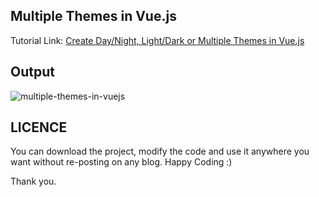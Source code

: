 ## Multiple Themes in Vue.js
Tutorial Link: [Create Day/Night, Light/Dark or Multiple Themes in Vue.js](https://www.mynotepaper.com/create-multiple-themes-in-vuejs.html)

## Output
![multiple-themes-in-vuejs](https://user-images.githubusercontent.com/13184472/69820699-ea2e0680-122b-11ea-852c-fc408962b5eb.gif)


## LICENCE
You can download the project, modify the code and use it anywhere you want without re-posting on any blog. Happy Coding :)

Thank you.
